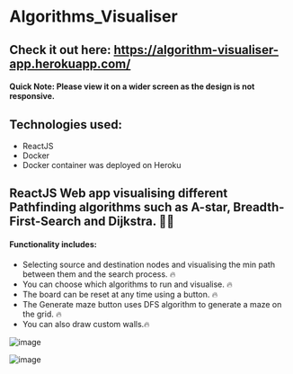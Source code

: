 # Algorithms_Visualiser

## Check it out here: https://algorithm-visualiser-app.herokuapp.com/
 #### Quick Note: Please view it on a wider screen as the design is not responsive.
 
## Technologies used:
  * ReactJS
  * Docker 
  * Docker container was deployed on Heroku
 
 
## ReactJS Web app visualising different Pathfinding algorithms such as A-star, Breadth-First-Search and Dijkstra. 👨‍💻 
#### Functionality includes:
  * Selecting source and destination nodes and visualising the min path between them and the search process. 🔥
  * You can choose which algorithms to run and visualise. 🔥
  * The board can be reset at any time using a button. 🔥
  * The Generate maze button uses DFS algorithm to generate a maze on the grid. 🔥
  * You can also draw custom walls.🔥
  
  
  ![image](https://user-images.githubusercontent.com/72323426/143968193-dbd9ec05-38b1-4ea1-a437-467d984e3856.png)
  
  ![image](https://user-images.githubusercontent.com/72323426/143968102-5ac20467-9af0-45d2-85a5-074d169b1e13.png)

